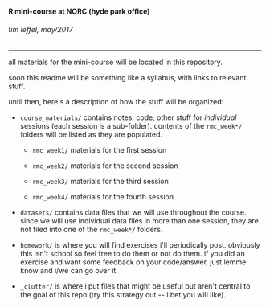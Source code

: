 


#### R mini-course at NORC (hyde park office)
###### tim leffel, may/2017 
<hr>

all materials for the mini-course will be located in this repository.

soon this readme will be something like a syllabus, with links to relevant stuff. 

until then, here's a description of how the stuff will be organized:

  - `course_materials/` contains notes, code, other stuff for _individual_ sessions (each session is a sub-folder). contents of the `rmc_week*/` folders will be listed as they are populated.
  
    - `rmc_week1/` materials for the first session
  
    - `rmc_week2/` materials for the second session
  
    - `rmc_week3/` materials for the third session
  
    - `rmc_week4/` materials for the fourth session
    

  - `datasets/` contains data files that we will use throughout the course. since we will use individual data files in more than one session, they are not filed into one of the `rmc_week*/` folders.
  
  - `homework/` is where you will find exercises i'll periodically post. obviously this isn't school so feel free to do them or not do them. if you did an exercise and want some feedback on your code/answer, just lemme know and i/we can go over it.

  - `_clutter/` is where i put files that might be useful but aren't central to the goal of this repo (try this strategy out -- i bet you will like).
  
